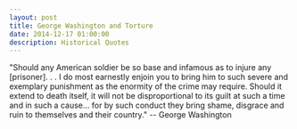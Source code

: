 ```yaml
---
layout: post
title: George Washington and Torture
date: 2014-12-17 01:00:00
description: Historical Quotes
---
```


"Should any American soldier be so base and infamous as to injure any [prisoner]. . . I do most earnestly enjoin you to bring him to such severe and exemplary punishment as the enormity of the crime may require. Should it extend to death itself, it will not be disproportional to its guilt at such a time and in such a cause... for by such conduct they bring shame, disgrace and ruin to themselves and their country." -- George Washington
